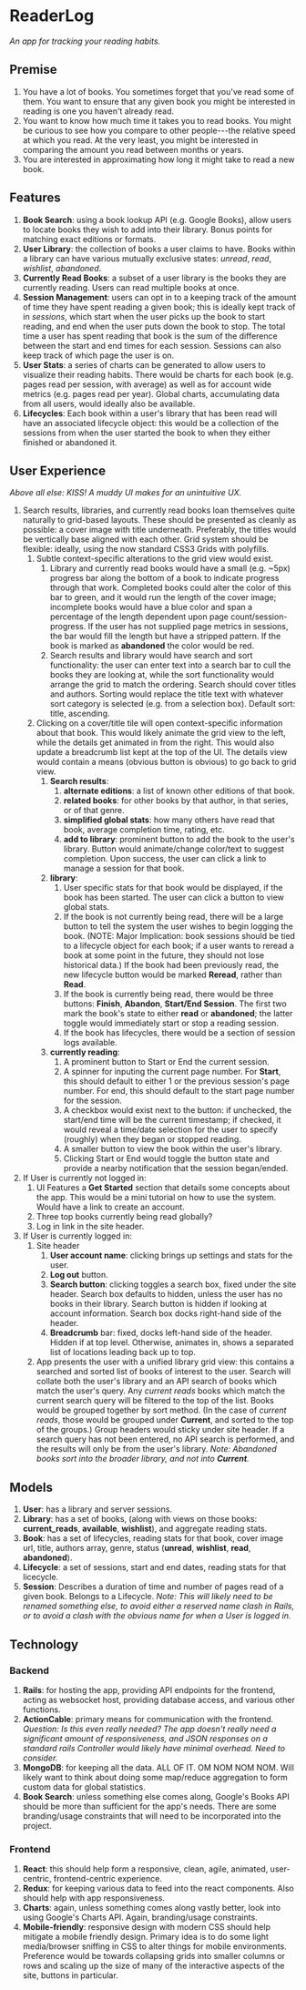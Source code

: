 # ReaderLog
*An app for tracking your reading habits.*

## Premise
1. You have a lot of books. You sometimes forget that you've read some of them. You want to ensure that any given book you might be interested in reading is one you haven't already read.
2. You want to know how much time it takes you to read books. You might be curious to see how you compare to other people---the relative speed at which you read. At the very least, you might be interested in comparing the amount you read between months or years.
3. You are interested in approximating how long it might take to read a new book.

## Features
1. **Book Search**: using a book lookup API (e.g. Google Books), allow users to locate books they wish to add into their library. Bonus points for matching exact editions or formats.
2. **User Library**: the collection of books a user claims to have. Books within a library can have various mutually exclusive states: *unread*, *read*, *wishlist*, *abandoned*.
3. **Currently Read Books**: a subset of a user library is the books they are currently reading. Users can read multiple books at once.
4. **Session Management**: users can opt in to a keeping track of the amount of time they have spent reading a given book; this is ideally kept track of in *sessions*, which start when the user picks up the book to start reading, and end when the user puts down the book to stop. The total time a user has spent reading that book is the sum of the difference between the start and end times for each session. Sessions can also keep track of which page the user is on.
5. **User Stats**: a series of charts can be generated to allow users to visualize their reading habits. There would be charts for each book (e.g. pages read per session, with average) as well as for account wide metrics (e.g. pages read per year). Global charts, accumulating data from all users, would ideally also be available.
6. **Lifecycles**: Each book within a user's library that has been read will have an associated lifecycle object: this would be a collection of the sessions from when the user started the book to when they either finished or abandoned it.

## User Experience
*Above all else: KISS! A muddy UI makes for an unintuitive UX.*

1. Search results, libraries, and currently read books loan themselves quite naturally to grid-based layouts. These should be presented as cleanly as possible: a cover image with title underneath. Preferably, the titles would be vertically base aligned with each other. Grid system should be flexible: ideally, using the now standard CSS3 Grids with polyfills.
    1. Subtle context-specific alterations to the grid view would exist.
        1. Library and currently read books would have a small (e.g. ~5px) progress bar along the bottom of a book to indicate progress through that work. Completed books could alter the color of this bar to green, and it would run the length of the cover image; incomplete books would have a blue color and span a percentage of the length dependent upon page count/session-progress. If the user has not supplied page metrics in sessions, the bar would fill the length but have a stripped pattern. If the book is marked as **abandoned** the color would be red.
        2. Search results and library would have search and sort functionality: the user can enter text into a search bar to cull the books they are looking at, while the sort functionality would arrange the grid to match the ordering. Search should cover titles and authors. Sorting would replace the title text with whatever sort category is selected (e.g. from a selection box). Default sort: title, ascending.
    2. Clicking on a cover/title tile will open context-specific information about that book. This would likely animate the grid view to the left, while the details get animated in from the right. This would also update a breadcrumb list kept at the top of the UI. The details view would contain a means (obvious button is obvious) to go back to grid view.
        1. **Search results**:
            1. **alternate editions**: a list of known other editions of that book.
            2. **related books**: for other books by that author, in that series, or of that genre.
            3. **simplified global stats**: how many others have read that book, average completion time, rating, etc.
            4. **add to library**: prominent button to add the book to the user's library. Button would animate/change color/text to suggest completion. Upon success, the user can click a link to manage a session for that book.
        2. **library**:
            1. User specific stats for that book would be displayed, if the book has been started. The user can click a button to view global stats.
            2. If the book is not currently being read, there will be a large button to tell the system the user wishes to begin logging the book. (NOTE: Major Implication: book sessions should be tied to a lifecycle object for each book; if a user wants to reread a book at some point in the future, they should not lose historical data.) If the book had been previously read, the new lifecycle button would be marked **Reread**, rather than **Read**.
            3. If the book is currently being read, there would be three buttons: **Finish**, **Abandon**, **Start/End Session**. The first two mark the book's state to either **read** or **abandoned**; the latter toggle would immediately start or stop a reading session.
            4. If the book has lifecycles, there would be a section of session logs available.
        3. **currently reading**:
            1. A prominent button to Start or End the current session.
            2. A spinner for inputing the current page number. For **Start**, this should default to either 1 or the previous session's page number. For end, this should default to the start page number for the session.
            3. A checkbox would exist next to the button: if unchecked, the start/end time will be the current timestamp; if checked, it would reveal a time/date selection for the user to specify (roughly) when they began or stopped reading.
            4. A smaller button to view the book within the user's library.
            5. Clicking Start or End would toggle the button state and provide a nearby notification that the session began/ended.
2. If User is currently not logged in:
    1. UI Features a **Get Started** section that details some concepts about the app. This would be a mini tutorial on how to use the system. Would have a link to create an account.
    2. Three top books currently being read globally?
    3. Log in link in the site header.
3. If User is currently logged in:
    1. Site header
        1. **User account name**: clicking brings up settings and stats for the user.
        2. **Log out** button.
        3. **Search button**: clicking toggles a search box, fixed under the site header. Search box defaults to hidden, unless the user has no books in their library. Search button is hidden if looking at account information. Search box docks right-hand side of the header.
        4. **Breadcrumb** bar: fixed, docks left-hand side of the header. Hidden if at top level. Otherwise, animates in, shows a separated list of locations leading back up to top.
    2. App presents the user with a unified library grid view: this contains a searched and sorted list of books of interest to the user. Search will collate both the user's library and an API search of books which match the user's query. Any _current reads_ books which match the current search query will be filtered to the top of the list. Books would be grouped together by sort method. (In the case of _current reads_, those would be grouped under **Current**, and sorted to the top of the groups.) Group headers would sticky under site header. If a search query has not been entered, no API search is performed, and the results will only be from the user's library. _Note: Abandoned books sort into the broader library, and not into **Current**._

## Models

1. **User**: has a library and server sessions.
2. **Library**: has a set of books, (along with views on those books: **current_reads**, **available**, **wishlist**), and aggregate reading stats.
3. **Book**: has a set of lifecycles, reading stats for that book, cover image url, title, authors array, genre, status (**unread**, **wishlist**, **read**, **abandoned**).
4. **Lifecycle**: a set of sessions, start and end dates, reading stats for that licecycle.
5. **Session**: Describes a duration of time and number of pages read of a given book. Belongs to a Lifecycle. _Note: This will likely need to be renamed something else, to avoid either a reserved name clash in Rails, or to avoid a clash with the obvious name for when a User is logged in._

## Technology

### Backend
1. **Rails**: for hosting the app, providing API endpoints for the frontend, acting as websocket host, providing database access, and various other functions.
2. **ActionCable**: primary means for communication with the frontend. _Question: Is this even really needed? The app doesn't really need a significant amount of responsiveness, and JSON responses on a standard rails Controller would likely have minimal overhead. Need to consider._
3. **MongoDB**: for keeping all the data. ALL OF IT. OM NOM NOM NOM. Will likely want to think about doing some map/reduce aggregation to form custom data for global statistics.
4. **Book Search**: unless something else comes along, Google's Books API should be more than sufficient for the app's needs. There are some branding/usage constraints that will need to be incorporated into the project.

### Frontend
1. **React**: this should help form a responsive, clean, agile, animated, user-centric, frontend-centric experience.
2. **Redux**: for keeping various data to feed into the react components. Also should help with app responsiveness.
3. **Charts**: again, unless something comes along vastly better, look into using Google's Charts API. Again, branding/usage constraints.
4. **Mobile-friendly**: responsive design with modern CSS should help mitigate a mobile friendly design. Primary idea is to do some light media/browser sniffing in CSS to alter things for mobile environments. Preference would be towards collapsing grids into smaller columns or rows and scaling up the size of many of the interactive aspects of the site, buttons in particular.
